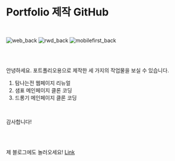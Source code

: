 # Portfolio 제작 GitHub

<br />

![web_back](https://user-images.githubusercontent.com/76397046/129842247-4f9eb409-9716-4a6b-864f-bccf2b7c89a6.png)
![rwd_back](https://user-images.githubusercontent.com/76397046/129842292-25a75149-0044-4331-9b38-5d54cc7896f2.png)
![mobilefirst_back](https://user-images.githubusercontent.com/76397046/129842301-aceacf1e-bf5c-4212-b0f1-b0d08e09878a.png)

<br />
<br />

안녕하세요. 
포트폴리오용으로 제작한 세 가지의 작업물을 보실 수 있습니다.

1. 탐나는전 웹페이지 리뉴얼
2. 샘표 메인페이지 클론 코딩
3. 드롱기 메인페이지 클론 코딩

<br />

감사합니다!

<br />
<br />

제 블로그에도 놀러오세요! [Link](https://kenna-hwa.github.io/)





